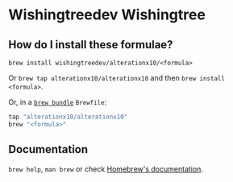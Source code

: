 # Wishingtreedev Wishingtree

## How do I install these formulae?

`brew install wishingtreedev/alterationx10/<formula>`

Or `brew tap alterationx10/alterationx10` and then `brew install <formula>`.

Or, in a [`brew bundle`](https://github.com/Homebrew/homebrew-bundle) `Brewfile`:

```ruby
tap "alterationx10/alterationx10"
brew "<formula>"
```

## Documentation

`brew help`, `man brew` or check [Homebrew's documentation](https://docs.brew.sh).
